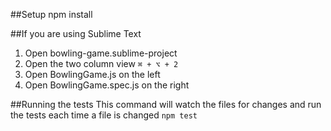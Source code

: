 ##Setup
npm install

##If you are using Sublime Text
1. Open bowling-game.sublime-project
2. Open the two column view `⌘ + ⌥ + 2`
3. Open BowlingGame.js on the left
4. Open BowlingGame.spec.js on the right

##Running the tests
This command will watch the files for changes and run the tests each time a file is changed
`npm test`
